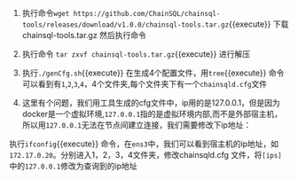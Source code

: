
1. 执行命令`wget https://github.com/ChainSQL/chainsql-tools/releases/download/v1.0.0/chainsql-tools.tar.gz`{{execute}} 下载 chainsql-tools.tar.gz 然后执行命令

2. 执行命令 `tar zxvf chainsql-tools.tar.gz`{{execute}} 进行解压

3. 执行`./genCfg.sh`{{execute}} 在生成4个配置文件，用`tree`{{execute}} 命令可以看到有`1`,`2`,`3`,`4`，4个文件夹,每个文件夹下有一个`chainsqld.cfg`文件

4. 这里有个问题，我们用工具生成的cfg文件中，ip用的是127.0.0.1，但是因为docker是一个虚拟环境,`127.0.0.1`指的是虚拟环境内部,而不是外部宿主机，所以用`127.0.0.1`无法在节点间建立连接，我们需要修改下ip地址：

执行`ifconfig`{{execute}} 命令，在`ens3`中，我们可以看到宿主机的ip地址，如`172.17.0.20`。分别进入1，2，3，4文件夹，修改chainsqld.cfg 文件，将`[ips]`中的`127.0.0.1`修改为查询到的ip地址